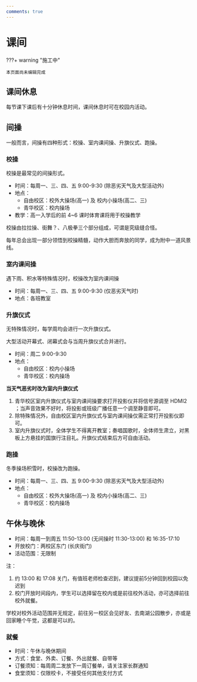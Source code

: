 ```yaml
---
comments: true
---
```


# 课间

???+ warning "施工中"

    本页面尚未编辑完成

## 课间休息

每节课下课后有十分钟休息时间，课间休息时可在校园内活动。

## 间操

一般而言，间操有四种形式：校操、室内课间操、升旗仪式、跑操。

### 校操

校操是最常见的间操形式。

- 时间：每周一、三、四、五 9:00-9:30 (除恶劣天气及大型活动外)
- 地点：
  - 自由校区：校外大操场(高一) 及 校内小操场(高二、三)
  - 青华校区：校内操场
- 教学：高一入学后的前 4~6 课时体育课将用于校操教学

校操由拉拉操、街舞？、八极拳三个部分组成，可谓是究级缝合怪。

<span class="heimu" title="《霍元甲》好听喵">
每年总会出现一部分领悟到校操精髓，动作大胆而奔放的同学，成为附中一道风景线。
</span>

### 室内课间操

遇下雨、积水等特殊情况时，校操改为室内课间操

- 时间：每周一、三、四、五 9:00-9:30 (仅恶劣天气时)
- 地点：各班教室

### 升旗仪式

无特殊情况时，每学周均会进行一次升旗仪式。

大型活动开幕式、闭幕式会与当周升旗仪式合并进行。

- 时间：周二 9:00-9:30
- 地点：
  - 自由校区：校内小操场
  - 青华校区：校内操场

__当天气恶劣时改为室内升旗仪式__

1. 青华校区室内升旗仪式与室内课间操要求打开投影仪并将信号源调至 HDMI2 ；当声音效果不好时，将投影或班级广播任意一个调至静音即可。
2. 除特殊情况外，自由校区室内升旗仪式与室内课间操仅需正常打开投影仪即可。
3. 室内升旗仪式时，全体学生不得离开教室；奏唱国歌时，全体师生肃立，对黑板上方悬挂的国旗行注目礼。升旗仪式结束后方可自由活动。

### 跑操

冬季操场积雪时，校操改为跑操。

- 时间：每周一、三、四、五 9:00-9:30 (除恶劣天气及大型活动外)
- 地点：
  - 自由校区：校外大操场(高一) 及 校内小操场(高二、三)
  - 青华校区：校内操场

## 午休与晚休

- 时间：每周一到周五 11:50-13:00 (无间操时 11:30-13:00) 和 16:35-17:10
- 开放校门：两校区东门 (长庆街门)
- 活动范围：无限制

注：

1. 约 13:00 和 17:08 关门，有值班老师检查迟到，建议提前5分钟回到校园以免迟到
2. 校门开放时间段内，学生可以选择留在校内或是前往校外活动，亦可选择前往校外就餐。

学校对校外活动范围并无规定，前往另一校区会见好友、去南湖公园散步，亦或是回家睡个午觉，这都是可以的。

### 就餐

- 时间：午休与晚休期间
- 方式：食堂、外卖、订餐、外出就餐、自带等
- 订餐须知：每周周二发放下一周订餐单，请关注家长群通知
- 食堂须知：仅限校卡，不接受任何其他支付方式